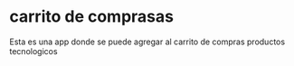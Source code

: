 # carrito de comprasas

Esta es una app donde se puede agregar al carrito de compras productos tecnologicos





